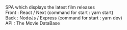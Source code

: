 SPA which displays the latest film releases
<br>
Front : React / Next (command for start : yarn start)
<br>
Back : NodeJs / Express (command for start : yarn dev)
<br>
API : The Movie DataBase
